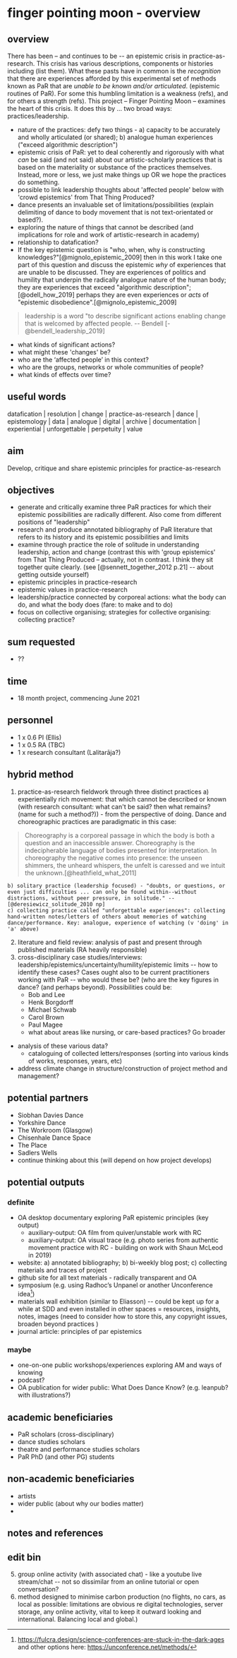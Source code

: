 # finger pointing moon - overview

## overview

There has been – and continues to be -- an epistemic crisis in practice-as-research. This crisis has various descriptions, components or histories including (list them). What these pasts have in common is the _recognition_ that there are experiences afforded by this experimental set of methods known as PaR that are _unable to be known and/or articulated_. (epistemic routines of PaR). For some this humbling limitation is a weakness (refs), and for others a strength (refs). This project – Finger Pointing Moon – examines the heart of this crisis. It does this by ... two broad ways: practices/leadership. 
- nature of the practices: defy two things - a) capacity to be accurately and wholly articulated (or shared); b) analogue human experiences ("exceed algorithmic description")
- epistemic crisis of PaR: yet to deal coherently and rigorously with what _can_ be said (and not said) about our artistic-scholarly practices that is based on the materiality or substance of the practices themselves. Instead, more or less, we just make things up OR we hope the practices do something.
- possible to link leadership thoughts about 'affected people' below with 'crowd epistemics' from That Thing Produced? 
- dance presents an invaluable set of limitations/possibilities (explain delimiting of dance to body movement that is not text-orientated or based?). 
- exploring the nature of things that cannot be described (and implications for role and work of artistic-research in academy)
- relationship to datafication? 
- If the key epistemic question is "who, when, why is constructing knowledges?"[@mignolo_epistemic_2009] then in this work I take one part of this question and discuss the epistemic _why_ of experiences that are unable to be discussed. They are experiences of politics and humility that underpin the radically analogue nature of the human body; they are experiences that exceed "algorithmic description";[@odell_how_2019] perhaps they are even experiences or _acts_ of "epistemic disobedience".[@mignolo_epistemic_2009]

>leadership is a word "to describe significant actions enabling change that is welcomed by affected people. -- Bendell [-@bendell_leadership_2019]

- what kinds of significant actions?
- what might these 'changes' be?
- who are the ‘affected people’ in this context?
- who are the groups, networks or whole communities of people?
- what kinds of effects over time?

## useful words 

datafication | resolution | change | practice-as-research | dance | epistemology | data | analogue | digital | archive | documentation | experiential | unforgettable | perpetuity | value

## aim

Develop, critique and share epistemic principles for practice-as-research

## objectives 

- generate and critically examine three PaR practices for which their epistemic possibilities are radically different. Also come from different positions of "leadership" 
- research and produce annotated bibliography of PaR literature that refers to its history and its epistemic possibilities and limits
- examine through practice the role of solitude in understanding leadership, action and change (contrast this with 'group epistemics' from That Thing Produced – actually, not in contrast. I think they sit together quite clearly. (see [@sennett_together_2012 p.21] -- about getting outside yourself)
- epistemic principles in practice-research
- epistemic values in practice-research 
- leadership/practice connected by corporeal actions: what the body can do, and what the body does (fare: to make and to do)
- focus on collective organising; strategies for collective organising: collecting practice? 

## sum requested

- ??

## time

- 18 month project, commencing June 2021

## personnel

- 1 x 0.6 PI (Ellis)
- 1 x 0.5 RA (TBC) 
- 1 x research consultant (Lalitarāja?)


## hybrid method

1. practice-as-research fieldwork through three distinct practices
    a) experientially rich movement: that which cannot be described or known (with research consultant: what can't be said? then what remains? (name for such a method?)) - from the perspective of doing. Dance and choreographic practices are paradigmatic in this case: 
>Choreography is a corporeal passage in which the body is both a question and an inaccessible answer. Choreography is the indecipherable language of bodies presented for interpretation. In choreography the negative comes into presence: the unseen shimmers, the unheard whispers, the unfelt is caressed and we intuit the unknown.[@heathfield_what_2011]
    
    b) solitary practice (leadership focused) - "doubts, or questions, or even just difficulties ... can only be found within--without distractions, without peer pressure, in solitude." -- [@deresiewicz_solitude_2010 np]
    c) collecting practice called "unforgettable experiences": collecting hand-written notes/letters of others about memories of watching dance/performance. Key: analogue, experience of watching (v 'doing' in 'a' above)
2. literature and field review: analysis of past and present through published materials (RA heavily responsible)
3. cross-disciplinary case studies/interviews: leadership/epistemics/uncertainty/humility/epistemic limits -- how to identify these cases? Cases ought also to be current practitioners working with PaR -- who would these be? (who are the key figures in dance? (and perhaps beyond). Possibilities could be:
    + Bob and Lee
    + Henk Borgdorff
    + Michael Schwab
    + Carol Brown
    + Paul Magee
    + what about areas like nursing, or care-based practices? Go broader
- analysis of these various data? 
    + cataloguing of collected letters/responses (sorting into various kinds of works, responses, years, etc)
- address climate change in structure/construction of project method and management? 


## potential partners 

- Siobhan Davies Dance
- Yorkshire Dance
- The Workroom (Glasgow)
- Chisenhale Dance Space
- The Place
- Sadlers Wells 
- continue thinking about this (will depend on how project develops)

## potential outputs

### definite 
- OA desktop documentary exploring PaR epistemic principles (key output)
    + auxiliary-output: OA film from quiver/unstable work with RC
    + auxiliary-output: OA visual trace (e.g. photo series from authentic movement practice with RC - building on work with Shaun McLeod in 2019)
- website: a) annotated bibliography; b) bi-weekly blog post; c) collecting materials and traces of project
- github site for all text materials - radically transparent and OA
- symposium (e.g. using Radhoc’s Unpanel or another Unconference idea[^1]) 
- materials wall exhibition (similar to Eliasson) -- could be kept up for a while at SDD and even installed in other spaces = resources, insights, notes, images (need to consider how to store this, any copyright issues, broaden beyond practices )
- journal article: principles of par epistemics

### maybe

- one-on-one public workshops/experiences exploring AM and ways of knowing
- podcast? 
- OA publication for wider public: What Does Dance Know? (e.g. leanpub? with illustrations?)
 
## academic beneficiaries 

- PaR scholars (cross-disciplinary)
- dance studies scholars
- theatre and performance studies scholars
- PaR PhD (and other PG) students 

## non-academic beneficiaries

- artists
- wider public (about why our bodies matter)
- 

## notes and references

[^1]: <https://fulcra.design/science-conferences-are-stuck-in-the-dark-ages> and other options here: <https://unconference.net/methods/>



## edit bin

5. group online activity (with associated chat) - like a youtube live stream/chat -- not so dissimilar from an online tutorial or open conversation?
6. method designed to minimise carbon production (no flights, no cars, as local as possible: limitations are obvious re digital technologies, server storage, any online activity, vital to keep it outward looking and international. Balancing local and global.)

